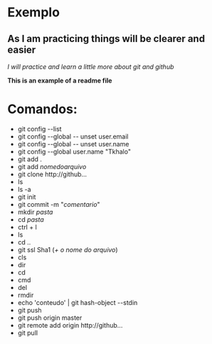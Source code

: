 # Exemplo #

## As I am practicing things will be clearer and easier
_I will practice and learn a little more about git and github_

**This is an example of a readme file**

# Comandos:

- git config --list
- git config --global -- unset user.email
- git config --global -- unset user.name
- git config --global user.name "Tkhalo"
- git add .
- git add _nomedoarquivo_
- git clone http://github...
- ls
- ls -a
- git init
- git commit -m "_comentario_"
- mkdir _pasta_
- cd _pasta_
- ctrl + l
- ls
- cd ..
- git ssl Sha1 (_+ o nome do arquivo_)
- cls
- dir
- cd
- cmd
- del
- rmdir
- echo 'conteudo' | git hash-object --stdin
- git push
- git push origin master
- git remote add origin http://github...
- git pull

